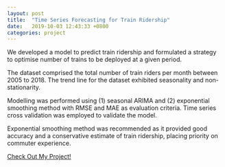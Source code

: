 ```yaml
---
layout: post
title:  "Time Series Forecasting for Train Ridership"
date:   2019-10-03 12:43:33 +0800
categories: project
---
```


We developed a model to predict train ridership and formulated a strategy to optimise number of trains to be deployed at a given period.

The dataset comprised the total number of train riders per month between 2005 to 2018. The trend line for the dataset exhibited seasonality and non-stationarity.

Modelling was performed using (1) seasonal ARIMA and (2) exponential smoothing method with RMSE and MAE as evaluation criteria. Time series cross validation was employed to validate the model.

Exponential smoothing method was recommended as it provided good accuracy and a conservative estimate of train ridership, placing priority on commuter experience.

[Check Out My Project!](https://github.com/alvinchiaht/project/blob/master/Time_Series_Train%20Ridership.nb.html)
